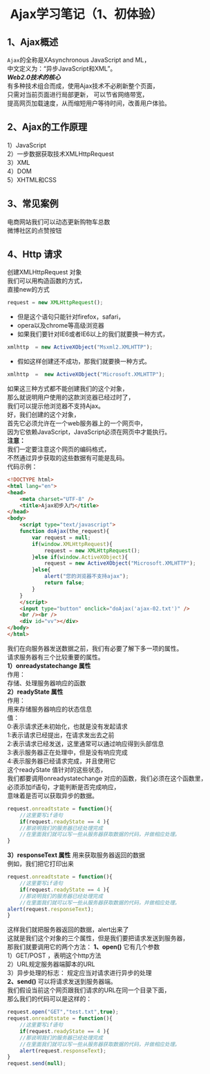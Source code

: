 #  Ajax学习笔记（1、初体验）
## 1、Ajax概述
  `Ajax`的全称是XAsynchronous JavaScript and ML，  
  中文定义为：“异步JavaScript和XML”。  
  ***Web2.0技术的核心***  
  有多种技术组合而成，使用Ajax技术不必刷新整个页面，  
  只需对当前页面进行局部更新，  可以节省网络带宽，  
  提高网页加载速度，从而缩短用户等待时间，改善用户体验。  

## 2、Ajax的工作原理
1）JavaScript  
2）一步数据获取技术XMLHttpRequest  
3）XML  
4）DOM  
5）XHTML和CSS  
## 3、常见案例
   电商网站我们可以动态更新购物车总数  
   微博社区的点赞按钮  
## 4、Http 请求
   创建XMLHttpRequest 对象  
   我们可以用构造函数的方式，  
   直接new的方式  
```javascript
request = new XMLHttpRequest();
```

- 但是这个语句只能针对firefox，safari，
- opera以及chrome等高级浏览器
- 如果我们要针对IE6或者IE6以上的我们就要换一种方式，

```javascript
xmlhttp  = new ActiveXObject("Msxml2.XMLHTTP");
```

- 假如这样创建还不成功，那我们就要换一种方式。

```javascript
xmlhttp  =  new ActiveXObject("Microsoft.XMLHTTP");
```
如果这三种方式都不能创建我们的这个对象，  
那么就说明用户使用的这款浏览器已经过时了，  
我们可以提示他浏览器不支持Ajax。   
好，我们创建的这个对象，  
首先它必须允许在一个web服务器上的一个网页中，  
因为它依赖JavaScript，JavaScript必须在网页中才能执行。  
**注意：**  
我们一定要注意这个网页的编码格式，  
不然通过异步获取的这些数据有可能是乱码。  
代码示例：  
```html
<!DOCTYPE html>
<html lang="en">
<head>
    <meta charset="UTF-8" />
    <title>Ajax初步入门</title>
</head>
<body>
    <script type="text/javascript">
    function doAjax(the_request){
        var request = null;
        if(window.XMLHttpRequest){
            request = new XMLHttpRequest();
        }else if(window.ActiveXObject){
            request = new ActiveXObject("Microsoft.XMLHTTP");
        }else{
            alert("您的浏览器不支持ajax");
            return false;
        }
    }
    </script>
    <input type="button" onclick="doAjax('ajax-02.txt')" />
    <br /><br />
    <div id="vv"></div>
</body>
</html>
```
我们在向服务器发送数据之前，我们有必要了解下多一项的属性。  
请求服务器有三个比较重要的属性。  
**1）onreadystatechange 属性**  
作用：  
存储、处理服务器响应的函数  
**2）readyState 属性**   
作用：  
用来存储服务器响应的状态信息   
值：  
0:表示请求还未初始化，也就是没有发起请求  
1:表示请求已经提出，在请求发出去之前  
2:表示请求已经发送，这里通常可以通过响应得到头部信息  
3:表示服务器正在处理中，但是没有响应完成  
4:表示服务器已经请求完成，并且使用它  
这个readyState 值针对的这些状态，  
我们都要调用onreadystatechange 对应的函数，我们必须在这个函数里，  
必须添加if语句，才能判断是否完成响应，  
意味着是否可以获取异步的数据。

```javascript
request.onreadtstate = function(){
    //这里要写if语句
    if(request.readyState == 4 ){
    //那说明我们的服务器已经处理完成
    //在里面我们就可以写一些从服务器获取数据的代码，并做相应处理。
}
```
**3）responseText 属性** 
用来获取服务器返回的数据  
例如，我们把它打印出来
```javascript
request.onreadtstate = function(){
    //这里要写if语句
    if(request.readyState == 4 ){
    //那说明我们的服务器已经处理完成
    //在里面我们就可以写一些从服务器获取数据的代码，并做相应处理。
alert(request.responseText);
}
```
这样我们就把服务器返回的数据，alert出来了  
这就是我们这个对象的三个属性，但是我们要把请求发送到服务器，  
那我们就要调用它的两个方法：
**1、open()**
它有几个参数  
1）GET/POST ，表明这个http方法  
2）URL规定服务器端脚本的URL  
3）异步处理的标志： 规定应当对请求进行异步的处理  
**2、send()** 
可以将请求发送到服务器端。  
我们假设当前这个网页跟我们请求的URL在同一个目录下面，  
那么我们的代码可以是这样的：   
```javascript
request.open("GET","test.txt",true);
request.onreadtstate = function(){
    //这里要写if语句
    if(request.readyState == 4 ){
    //那说明我们的服务器已经处理完成
    //在里面我们就可以写一些从服务器获取数据的代码，并做相应处理。
    alert(request.responseText);
}
request.send(null);
```
